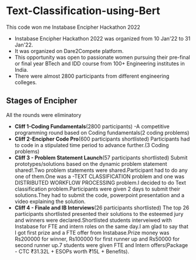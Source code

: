 # Text-Classification-using-Bert
This code won me Instabase Encipher Hackathon 2022

* Instabase Encipher Hackathon 2022 was organized from 10 Jan'22 to 31 Jan'22.
* It was organized on Dare2Compete platform.
* This opportunity was open to passionate women pursuing their pre-final or final year BTech and IDD course from 100+ Engineering institutes in India.
* There were almost 2800 participants from different engineering colleges.

## Stages of Encipher
All the rounds were eliminatory
* **Cliff 1-Coding Fundamentals**(2800 participants)
    -A competitive programming round based on Coding fundamentals(2 coding problems)
* **Cliff 2-Encipher Code Pro**(600 participants shortlisted)
  Participants had to code in a stipulated time period to advance further.(3 Coding problems)
* **Cliff 3 - Problem Statement Launch**(57 participants shortlisted)
  Submit prototypes/solutions based on the dynamic problem statement shared!.Two problem statements were shared.Participant had to do any one of them.One was a -TEXT             CLASSIFICATION problem and one was DISTRIBUTED WORKFLOW PROCESSING problem.I decided to do Text classification problem.Participants were given 2 days to submit their           solutions.They had to submit the code, powerpoint presentation and a video explaining the solution.
* **Cliff 4 - Finale and IB Interviews**(26 participants shortlisted)
  The top 26 participants shortlisted presented their solutions to the esteemed jury and winners were declared.Shortlisted students interveiwed with Instabase for FTE and 
  intern roles on the same day.I am glad to say that I got first prize and a FTE offer from Instabase.Prize money was Rs200000 for winner, Rs100000 for first runner up and       Rs50000 for second runner up.7 students were given FTE and Intern offers(Package - CTC ₹31.32L + ESOPs worth ₹15L + Benefits).

